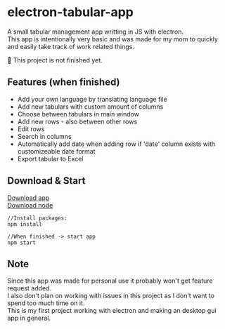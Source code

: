 # electron-tabular-app
A small tabular management app writting in JS with electron.  
This app is intentionally very basic and was made for my mom to quickly and easily take track of work related things.

🚧 This project is not finished yet.

## Features (when finished)
* Add your own language by translating language file
* Add new tabulars with custom amount of columns
* Choose between tabulars in main window
* Add new rows - also between other rows
* Edit rows
* Search in columns
* Automatically add date when adding row if 'date' column exists with customizeable date format
* Export tabular to Excel

## Download & Start

[Download app](https://github.com/HerrEurobeat/electron-tabular-app/archive/master.zip)  
[Download node](https://nodejs.org)  

```
//Install packages:
npm install

//When finished -> start app
npm start
```

## Note
Since this app was made for personal use it probably won't get feature request added.  
I also don't plan on working with issues in this project as I don't want to spend too much time on it.  
This is my first project working with electron and making an desktop gui app in general.  

